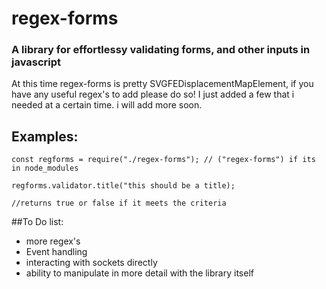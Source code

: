 # regex-forms

### A library for effortlessy validating forms, and other inputs in javascript
At this time regex-forms is pretty SVGFEDisplacementMapElement, if you have any useful regex's to add please do so! I just added a few that i needed at a certain time. i will add more soon. 

## Examples:
```
const regforms = require("./regex-forms"); // ("regex-forms") if its in node_modules

regforms.validator.title("this should be a title);

//returns true or false if it meets the criteria
```

##To Do list:

* more regex's
* Event handling
* interacting with sockets directly
* ability to manipulate in more detail with the library itself
